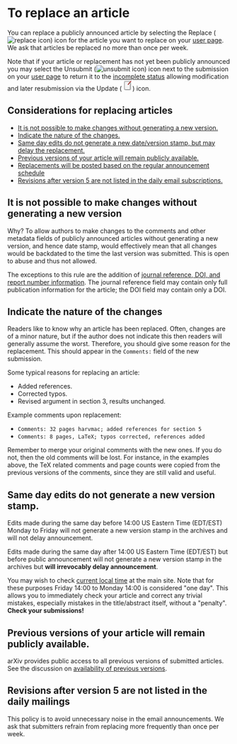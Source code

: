 # To replace an article

You can replace a publicly announced article by selecting the Replace
(![replace icon](https://arxiv.org/images/replace.png)) icon for the article you want to
replace on your [user page](replace.md). We ask that articles be replaced no more than once
per week.

Note that if your article or replacement has not yet been publicly
announced you may select the Unsubmit (![unsubmit
icon](https://arxiv.org/images/unsubmit.png)) icon next to the submission on your [user
page](http://arxiv.org/user) to return it to the [incomplete
status](submit_status.md#incomplete) allowing modification and later
resubmission via the Update (![update icon](../assets/update.png)) icon.

<span id="consider"></span>

Considerations for replacing articles
-------------------------------------

-   [It is not possible to make changes without generating a new
    version.](#minorchanges)
-   [Indicate the nature of the changes.](#nature)
-   [Same day edits do not generate a new date/version
    stamp, but may delay the replacement.](#sameday)
-   [Previous versions of your article will remain publicly
    available.](#versions)
-   [Replacements will be posted based on the regular announcement schedule](availability.md)    
-   [Revisions after version 5 are not listed in the daily email subscriptions.](#announcements)

<span id="minorchanges"></span>

It is not possible to make changes without generating a new version
-------------------------------------------------------------------

Why? To allow authors to make changes to the comments and other metadata
fields of publicly announced articles without generating a new version,
and hence date stamp, would effectively mean that all changes would be
backdated to the time the last version was submitted. This is open to
abuse and thus not allowed.

The exceptions to this rule are the addition of [journal reference,
DOI, and report number information](jref.md). The journal reference field may contain only
full publication information for the article; the DOI field may contain
only a DOI.

<span id="nature"></span>

Indicate the nature of the changes
----------------------------------

Readers like to know why an article has been replaced. Often, changes
are of a minor nature, but if the author does not indicate this then
readers will generally assume the worst. Therefore, you should give some
reason for the replacement. This should appear in the `Comments:` field
of the new submission.

Some typical reasons for replacing an article:

-   Added references.
-   Corrected typos.
-   Revised argument in section 3, results unchanged.

Example comments upon replacement:

-   `Comments: 32 pages harvmac; added references for section 5`
-   `Comments: 8 pages, LaTeX; typos corrected, references added`

Remember to merge your original comments with the new ones. If you do
not, then the old comments will be lost. For instance, in the examples
above, the TeX related comments and page counts were copied from the
previous versions of the comments, since they are still valid and
useful.

<span id="sameday"></span>

Same day edits do not generate a new version stamp.
---------------------------------------------------

Edits made during the same day before 14:00 US Eastern Time (EDT/EST)
Monday to Friday will not generate a new version stamp in the archives
and will not delay announcement.

Edits made during the same day after 14:00 US Eastern Time (EDT/EST) but
before public announcement will not generate a new version stamp in the
archives but **will irrevocably delay announcement**.

You may wish to check [current local time](http://arxiv.org/localtime)
at the main site. Note that for these purposes Friday 14:00 to Monday
14:00 is considered "one day". This allows you to immediately check your
article and correct any trivial mistakes, especially mistakes in the
title/abstract itself, without a "penalty". **Check your submissions!**

<span id="versions"></span>

Previous versions of your article will remain publicly available.
-----------------------------------------------------------------

arXiv provides public access to all previous versions of submitted
articles. See the discussion on [availability of previous
versions](versions.md).

<span id="announcements"></span>

Revisions after version 5 are not listed in the daily mailings
--------------------------------------------------------------

This policy is to avoid unnecessary noise in the email announcements. We ask that submitters
refrain from replacing more frequently than once per week.
